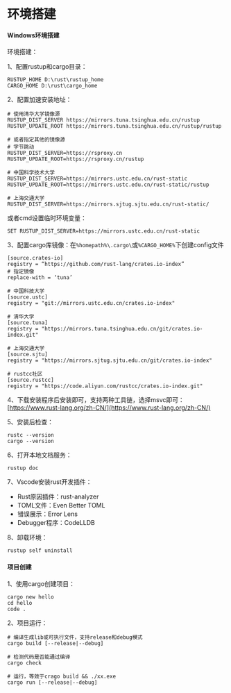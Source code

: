 # 环境搭建

#### Windows环境搭建

环境搭建：

1、配置rustup和cargo目录：

```
RUSTUP_HOME D:\rust\rustup_home
CARGO_HOME D:\rust\cargo_home
```

2、配置加速安装地址：

```
# 使用清华大学镜像源
RUSTUP_DIST_SERVER https://mirrors.tuna.tsinghua.edu.cn/rustup
RUSTUP_UPDATE_ROOT https://mirrors.tuna.tsinghua.edu.cn/rustup/rustup

# 或者指定其他的镜像源
# 字节跳动
RUSTUP_DIST_SERVER=https://rsproxy.cn
RUSTUP_UPDATE_ROOT=https://rsproxy.cn/rustup

# 中国科学技术大学
RUSTUP_DIST_SERVER=https://mirrors.ustc.edu.cn/rust-static
RUSTUP_UPDATE_ROOT=https://mirrors.ustc.edu.cn/rust-static/rustup

# 上海交通大学
RUSTUP_DIST_SERVER=https://mirrors.sjtug.sjtu.edu.cn/rust-static/
```

或者cmd设置临时环境变量：

```
SET RUSTUP_DIST_SERVER=https://mirrors.ustc.edu.cn/rust-static
```

3、配置cargo库镜像：在`%homepath%\.cargo\`或`%CARGO_HOME%`下创建config文件

```
[source.crates-io]
registry = “https://github.com/rust-lang/crates.io-index”
# 指定镜像
replace-with = ‘tuna’

# 中国科技大学
[source.ustc]
registry = "git://mirrors.ustc.edu.cn/crates.io-index"

# 清华大学
[source.tuna]
registry = "https://mirrors.tuna.tsinghua.edu.cn/git/crates.io-index.git"

# 上海交通大学
[source.sjtu]
registry = "https://mirrors.sjtug.sjtu.edu.cn/git/crates.io-index"

# rustcc社区
[source.rustcc]
registry = "https://code.aliyun.com/rustcc/crates.io-index.git"
```

4、下载安装程序后安装即可，支持两种工具链，选择msvc即可：[https://www.rust-lang.org/zh-CN/](https://www.rust-lang.org/zh-CN/)

5、安装后检查：

```
rustc --version
cargo --version
```

6、打开本地文档服务：

```
rustup doc
```

7、Vscode安装rust开发插件：

+ Rust原因插件：rust-analyzer
+ TOML文件：Even Better TOML
+ 错误展示：Error Lens
+ Debugger程序：CodeLLDB

8、卸载环境：

```
rustup self uninstall
```

#### 项目创建

1、使用cargo创建项目：

```
cargo new hello
cd hello
code .
```

2、项目运行：

```
# 编译生成lib或可执行文件，支持release和debug模式
cargo build [--release|--debug]

# 检测代码是否能通过编译
cargo check

# 运行，等效于crago build && ./xx.exe
cargo run [--release|--debug]
```
